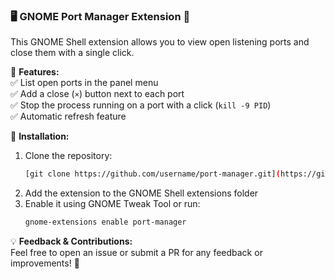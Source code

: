 ### 🖥️ GNOME Port Manager Extension 🚀  

This GNOME Shell extension allows you to view open listening ports and close them with a single click.  

🔹 **Features:**  
✅ List open ports in the panel menu  
✅ Add a close (`×`) button next to each port  
✅ Stop the process running on a port with a click (`kill -9 PID`)  
✅ Automatic refresh feature  

📌 **Installation:**  
1. Clone the repository:  
   ```sh
   [git clone https://github.com/username/port-manager.git](https://github.com/osmn-byhn/port-manager-gnome-extension)
   ```  
2. Add the extension to the GNOME Shell extensions folder  
3. Enable it using GNOME Tweak Tool or run:  
   ```sh
   gnome-extensions enable port-manager  
   ```  

💡 **Feedback & Contributions:**  
Feel free to open an issue or submit a PR for any feedback or improvements! 🚀  
